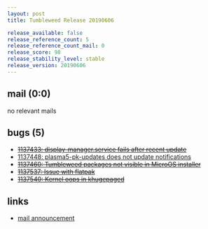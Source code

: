 ```yaml
---
layout: post
title: Tumbleweed Release 20190606

release_available: false
release_reference_count: 5
release_reference_count_mail: 0
release_score: 98
release_stability_level: stable
release_version: 20190606
---
```


## mail (0:0)

no relevant mails

## bugs (5)

<!--more-->

- ~~[1137433: display-manager.service fails after recent update](https://bugzilla.opensuse.org/show_bug.cgi?id=1137433)~~
- [1137448: plasma5-pk-updates does not update notifications](https://bugzilla.opensuse.org/show_bug.cgi?id=1137448)
- ~~[1137460: Tumbleweed packages not visible in MicroOS installer](https://bugzilla.opensuse.org/show_bug.cgi?id=1137460)~~
- ~~[1137537: Issue with flatpak](https://bugzilla.opensuse.org/show_bug.cgi?id=1137537)~~
- ~~[1137540: Kernel oops in khugepaged](https://bugzilla.opensuse.org/show_bug.cgi?id=1137540)~~



## links

- [mail announcement](https://lists.opensuse.org/opensuse-factory/2019-06/msg00104.html)
